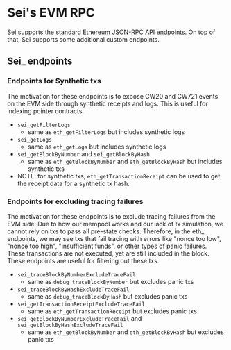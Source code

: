 # Sei's EVM RPC

Sei supports the standard [Ethereum JSON-RPC API](https://ethereum.org/en/developers/docs/apis/json-rpc/) endpoints. On top of that, Sei supports some additional custom endpoints.

## Sei_ endpoints

### Endpoints for Synthetic txs
The motivation for these endpoints is to expose CW20 and CW721 events on the EVM side through synthetic receipts and logs. This is useful for indexing pointer contracts.
 - `sei_getFilterLogs`
   - same as `eth_getFilterLogs` but includes synthetic logs
 - `sei_getLogs`
   - same as `eth_getLogs` but includes synthetic logs
 - `sei_getBlockByNumber` and `sei_getBlockByHash`
   - same as `eth_getBlockByNumber` and `eth_getBlockByHash` but includes synthetic txs
 - NOTE: for synthetic txs, `eth_getTransactionReceipt` can be used to get the receipt data for a synthetic tx hash.

### Endpoints for excluding tracing failures
The motivation for these endpoints is to exclude tracing failures from the EVM side. Due to how our mempool works and our lack of tx simulation, we cannot rely on txs to pass all pre-state checks. Therefore, in the eth_ endpoints, we may see txs that fail tracing with errors like "nonce too low", "nonce too high", "insufficient funds", or other types of panic failures. These transactions are not executed, yet are still included in the block. These endpoints are useful for filtering out these txs.
- `sei_traceBlockByNumberExcludeTraceFail`
  - same as `debug_traceBlockByNumber` but excludes panic txs
- `sei_traceBlockByHashExcludeTraceFail`
  - same as `debug_traceBlockByHash` but excludes panic txs
- `sei_getTransactionReceiptExcludeTraceFail`
  - same as `eth_getTransactionReceipt` but excludes panic txs
- `sei_getBlockByNumberExcludeTraceFail` and `sei_getBlockByHashExcludeTraceFail`
  - same as `eth_getBlockByNumber` and `eth_getBlockByHash` but excludes panic txs

